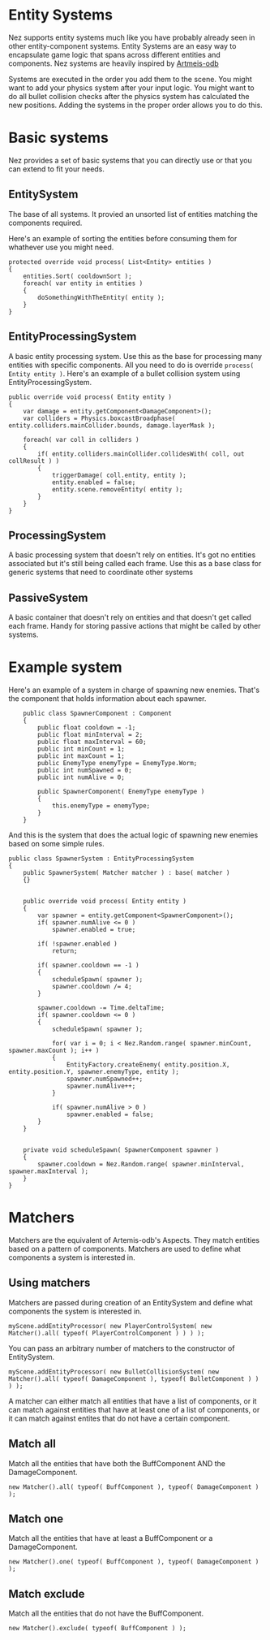Entity Systems
============
Nez supports entity systems much like you have probably already seen in other entity-component systems. Entity Systems are an easy way to encapsulate game logic that spans across different entities and components. Nez systems are heavily inspired by [Artmeis-odb](https://github.com/junkdog/artemis-odb)

Systems are executed in the order you add them to the scene. You might want to add your physics system after your input logic. You might want to do all bullet collision checks after the physics system has calculated the new positions. Adding the systems in the proper order allows you to do this.


Basic systems
=============
Nez provides a set of basic systems that you can directly use or that you can extend to fit your needs.


EntitySystem
------------
The base of all systems. It provied an unsorted list of entities matching the components required.

Here's an example of sorting the entities before consuming them for whathever use you might need.

```
protected override void process( List<Entity> entities )
{
	entities.Sort( cooldownSort );
	foreach( var entity in entities )
	{
		doSomethingWithTheEntity( entity );
	}
}
```


EntityProcessingSystem
----------------------
A basic entity processing system. Use this as the base for processing many entities with specific components. All you need to do is override `process( Entity entity )`. Here's an example of a bullet collision system using EntityProcessingSystem.

```
public override void process( Entity entity )
{
	var damage = entity.getComponent<DamageComponent>();
	var colliders = Physics.boxcastBroadphase( entity.colliders.mainCollider.bounds, damage.layerMask );

	foreach( var coll in colliders )
	{
		if( entity.colliders.mainCollider.collidesWith( coll, out collResult ) )
		{
			triggerDamage( coll.entity, entity );
			entity.enabled = false;
			entity.scene.removeEntity( entity );
		}
	}
}
```


ProcessingSystem
----------------
A basic processing system that doesn't rely on entities. It's got no entities associated but it's still being called each frame. Use this as a base class for generic systems that need to coordinate other systems


PassiveSystem
-------------
A basic container that doesn't rely on entities and that doesn't get called each frame. Handy for storing passive actions that might be called by other systems.


Example system
==============
Here's an example of a system in charge of spawning new enemies. That's the component that holds information about each spawner.

```
	public class SpawnerComponent : Component
	{
		public float cooldown = -1;
		public float minInterval = 2;
		public float maxInterval = 60;
		public int minCount = 1;
		public int maxCount = 1;
		public EnemyType enemyType = EnemyType.Worm;
		public int numSpawned = 0;
		public int numAlive = 0;

		public SpawnerComponent( EnemyType enemyType )
		{
			this.enemyType = enemyType;
		}
	}
```

And this is the system that does the actual logic of spawning new enemies based on some simple rules.

```
public class SpawnerSystem : EntityProcessingSystem
{
	public SpawnerSystem( Matcher matcher ) : base( matcher )
	{}


	public override void process( Entity entity )
	{
		var spawner = entity.getComponent<SpawnerComponent>();
		if( spawner.numAlive <= 0 )
			spawner.enabled = true;

		if( !spawner.enabled )
			return;

		if( spawner.cooldown == -1 )
		{
			scheduleSpawn( spawner );
			spawner.cooldown /= 4;
		}

		spawner.cooldown -= Time.deltaTime;
		if( spawner.cooldown <= 0 )
		{
			scheduleSpawn( spawner );

			for( var i = 0; i < Nez.Random.range( spawner.minCount, spawner.maxCount ); i++ )
			{
				EntityFactory.createEnemy( entity.position.X, entity.position.Y, spawner.enemyType, entity );
				spawner.numSpawned++;
				spawner.numAlive++;
			}

			if( spawner.numAlive > 0 )
				spawner.enabled = false;
		}
	}


	private void scheduleSpawn( SpawnerComponent spawner )
	{
		spawner.cooldown = Nez.Random.range( spawner.minInterval, spawner.maxInterval );
	}
}
```


Matchers
========
Matchers are the equivalent of Artemis-odb's Aspects. They match entities based on a pattern of components. Matchers are used to define what components a system is interested in.


Using matchers
--------------
Matchers are passed during creation of an EntitySystem and define what components the system is interested in.

```
myScene.addEntityProcessor( new PlayerControlSystem( new Matcher().all( typeof( PlayerControlComponent ) ) ) );
```

You can pass an arbitrary number of matchers to the constructor of EntitySystem.

```
myScene.addEntityProcessor( new BulletCollisionSystem( new Matcher().all( typeof( DamageComponent ), typeof( BulletComponent ) ) ) );
```

A matcher can either match all entities that have a list of components, or it can match against entities that have at least one of a list of components, or it can match against entites that do not have a certain component.


Match all
---------
Match all the entities that have both the BuffComponent AND the DamageComponent.

```
new Matcher().all( typeof( BuffComponent ), typeof( DamageComponent ) );
```


Match one
---------
Match all the entities that have at least a BuffComponent or a DamageComponent.

```
new Matcher().one( typeof( BuffComponent ), typeof( DamageComponent ) );
```


Match exclude
-------------
Match all the entities that do not have the BuffComponent.

```
new Matcher().exclude( typeof( BuffComponent ) );
```
